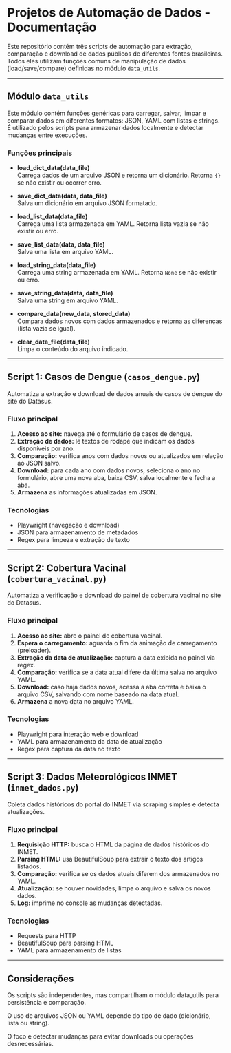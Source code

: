 # Projetos de Automação de Dados - Documentação

Este repositório contém três scripts de automação para extração, comparação e download de dados públicos de diferentes fontes brasileiras. Todos eles utilizam funções comuns de manipulação de dados (load/save/compare) definidas no módulo `data_utils`.

---

## Módulo `data_utils`

Este módulo contém funções genéricas para carregar, salvar, limpar e comparar dados em diferentes formatos: JSON, YAML com listas e strings. É utilizado pelos scripts para armazenar dados localmente e detectar mudanças entre execuções.

### Funções principais

- **load_dict_data(data_file)**  
  Carrega dados de um arquivo JSON e retorna um dicionário. Retorna `{}` se não existir ou ocorrer erro.

- **save_dict_data(data, data_file)**  
  Salva um dicionário em arquivo JSON formatado.

- **load_list_data(data_file)**  
  Carrega uma lista armazenada em YAML. Retorna lista vazia se não existir ou erro.

- **save_list_data(data, data_file)**  
  Salva uma lista em arquivo YAML.

- **load_string_data(data_file)**  
  Carrega uma string armazenada em YAML. Retorna `None` se não existir ou erro.

- **save_string_data(data, data_file)**  
  Salva uma string em arquivo YAML.

- **compare_data(new_data, stored_data)**  
  Compara dados novos com dados armazenados e retorna as diferenças (lista vazia se igual).

- **clear_data_file(data_file)**  
  Limpa o conteúdo do arquivo indicado.

---

## Script 1: Casos de Dengue (`casos_dengue.py`)

Automatiza a extração e download de dados anuais de casos de dengue do site do Datasus.

### Fluxo principal

1. **Acesso ao site:** navega até o formulário de casos de dengue.
2. **Extração de dados:** lê textos de rodapé que indicam os dados disponíveis por ano.
3. **Comparação:** verifica anos com dados novos ou atualizados em relação ao JSON salvo.
4. **Download:** para cada ano com dados novos, seleciona o ano no formulário, abre uma nova aba, baixa CSV, salva localmente e fecha a aba.
5. **Armazena** as informações atualizadas em JSON.

### Tecnologias

- Playwright (navegação e download)
- JSON para armazenamento de metadados
- Regex para limpeza e extração de texto

---

## Script 2: Cobertura Vacinal (`cobertura_vacinal.py`)

Automatiza a verificação e download do painel de cobertura vacinal no site do Datasus.

### Fluxo principal

1. **Acesso ao site:** abre o painel de cobertura vacinal.
2. **Espera o carregamento:** aguarda o fim da animação de carregamento (preloader).
3. **Extração da data de atualização:** captura a data exibida no painel via regex.
4. **Comparação:** verifica se a data atual difere da última salva no arquivo YAML.
5. **Download:** caso haja dados novos, acessa a aba correta e baixa o arquivo CSV, salvando com nome baseado na data atual.
6. **Armazena** a nova data no arquivo YAML.

### Tecnologias

- Playwright para interação web e download
- YAML para armazenamento da data de atualização
- Regex para captura da data no texto

---

## Script 3: Dados Meteorológicos INMET (`inmet_dados.py`)

Coleta dados históricos do portal do INMET via scraping simples e detecta atualizações.

### Fluxo principal

1. **Requisição HTTP:** busca o HTML da página de dados históricos do INMET.
2. **Parsing HTML:** usa BeautifulSoup para extrair o texto dos artigos listados.
3. **Comparação:** verifica se os dados atuais diferem dos armazenados no YAML.
4. **Atualização:** se houver novidades, limpa o arquivo e salva os novos dados.
5. **Log:** imprime no console as mudanças detectadas.

### Tecnologias

- Requests para HTTP
- BeautifulSoup para parsing HTML
- YAML para armazenamento de listas

---

## Considerações

Os scripts são independentes, mas compartilham o módulo data_utils para persistência e comparação.

O uso de arquivos JSON ou YAML depende do tipo de dado (dicionário, lista ou string).

O foco é detectar mudanças para evitar downloads ou operações desnecessárias.